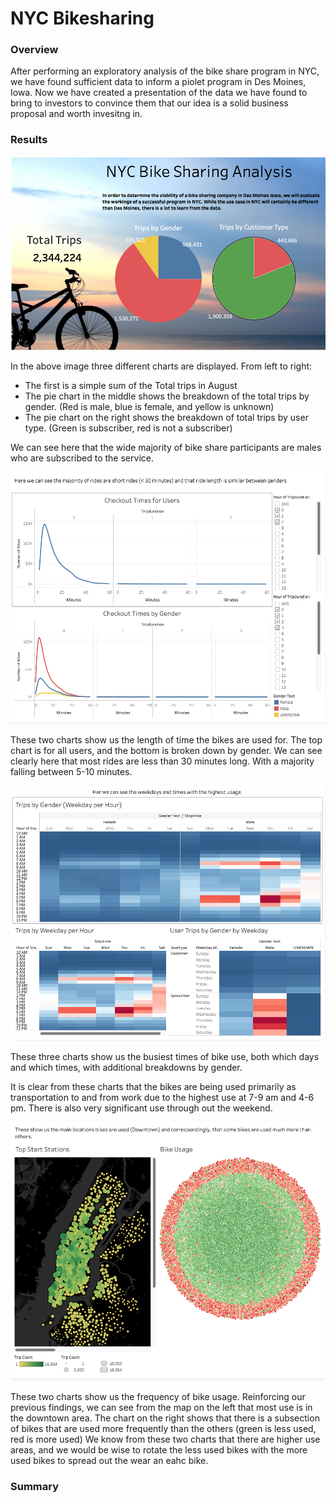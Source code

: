 # NYC Bikesharing

### Overview

After performing an exploratory analysis of the bike share program in NYC, we have found sufficient data to inform a piolet program in Des Moines, Iowa. Now we have created a presentation of the data we have found to bring to investors to convince them that our idea is a solid business proposal and worth invesitng in. 


### Results

![Basic Trip Statistics](https://github.com/Olibabba/bikesharing/blob/main/Resources/Screen%20Shot%202022-07-02%20at%2011.21.47%20PM.png)

In the above image three different charts are displayed. From left to right:

- The first is a simple sum of the Total trips in August
- The pie chart in the middle shows the breakdown of the total trips by gender. (Red is male, blue is female, and yellow is unknown)
- The pie chart on the right shows the breakdown of total trips by user type. (Green is subscriber, red is not a subscriber)

We can see here that the wide majority of bike share participants are males who are subscribed to the service.

![Length of Ride](https://github.com/Olibabba/bikesharing/blob/main/Resources/Screen%20Shot%202022-07-02%20at%2011.21.57%20PM.png)

These two charts show us the length of time the bikes are used for. The top chart is for all users, and the bottom is broken down by gender. We can see clearly here that most rides are less than 30 minutes long. With a majority falling between 5-10 minutes.

![Time of Day and Week Heatmap](https://github.com/Olibabba/bikesharing/blob/main/Resources/Screen%20Shot%202022-07-02%20at%2011.22.08%20PM.png)

These three charts show us the busiest times of bike use, both which days and which times, with additional breakdowns by gender. 

It is clear from these charts that the bikes are being used primarily as transportation to and from work due to the highest use at 7-9 am and 4-6 pm. There is also very significant use through out the weekend. 

![Bike Usage](https://github.com/Olibabba/bikesharing/blob/main/Resources/bike_use.png)

These two charts show us the frequency of bike usage. Reinforcing our previous findings, we can see from the map on the left that most use is in the downtown area. The chart on the right shows that there is a subsection of bikes that are used more frequently than the others (green is less used, red is more used) We know from these two charts that there are higher use areas, and we would be wise to rotate the less used bikes with the more used bikes to spread out the wear an eahc bike.

### Summary